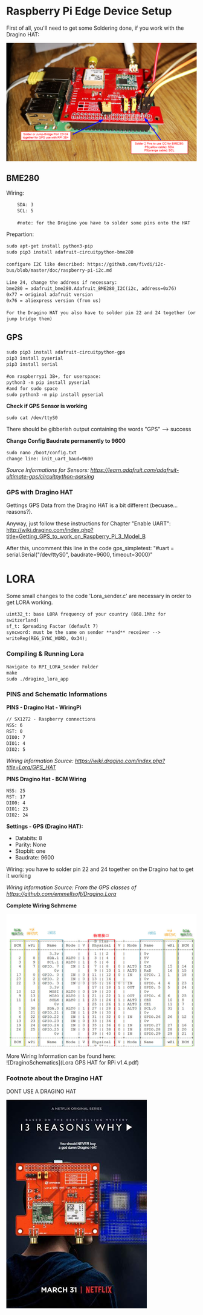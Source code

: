 # Raspberry Pi Edge Device Setup

First of all, you'll need to get some Soldering done, if you work with the Dragino HAT: 

![solderin](dragino_soldering.png)

## BME280

Wiring:
```
    SDA: 3
    SCL: 5

    #note: for the Dragino you have to solder some pins onto the HAT
```

Prepartion:  
```
sudo apt-get install python3-pip
sudo pip3 install adafruit-circuitpython-bme280

configure I2C like described: https://github.com/fivdi/i2c-bus/blob/master/doc/raspberry-pi-i2c.md

Line 24, change the address if necessary:
bme280 = adafruit_bme280.Adafruit_BME280_I2C(i2c, address=0x76)
0x77 = original adafruit version
0x76 = aliexpress version (from us)

For the Dragino HAT you also have to solder pin 22 and 24 together (or jump bridge them)
```

## GPS
```
sudo pip3 install adafruit-circuitpython-gps
pip3 install pyserial
pip3 install serial

#on raspberrypi 3B+, for userspace:
python3 -m pip install pyserial
#and for sudo space
sudo python3 -m pip install pyserial
```

**Check if GPS Sensor is working**

    sudo cat /dev/ttyS0

There should be gibberish output containing the words "GPS" --> success

**Change Config Baudrate permanently to 9600**

    sudo nano /boot/config.txt
    change line: init_uart_baud=9600


_Source Informations for Sensors: https://learn.adafruit.com/adafruit-ultimate-gps/circuitpython-parsing_  
 

### GPS with Dragino HAT

Gettings GPS Data from the Dragino HAT is a bit different (becuase... reasons?).  

Anyway, just follow these instructions for Chapter "Enable UART": http://wiki.dragino.com/index.php?title=Getting_GPS_to_work_on_Raspberry_Pi_3_Model_B

After this, uncomment this line in the code gps_simpletest: "#uart = serial.Serial("/dev/ttyS0", baudrate=9600, timeout=3000)"

# LORA

Some small changes to the code 'Lora_sender.c' are necessary in order to get LORA working.

    uint32_t: base LORA frequency of your country (868.1Mhz for switzerland)  
    sf_t: Spreading Factor (default 7)
    syncword: must be the same on sender **and** receiver --> writeReg(REG_SYNC_WORD, 0x34);  

### Compiling & Running Lora

    Navigate to RPI_LORA_Sender Folder
    make
    sudo ./dragino_lora_app

### PINS and Schematic Informations

**PINS - Dragino Hat - WiringPi**

    // SX1272 - Raspberry connections
    NSS: 6 
    RST: 0
    DIO0: 7
    DIO1: 4
    DIO2: 5


_Wiring Information Source: https://wiki.dragino.com/index.php?title=Lora/GPS_HAT_


**PINS Dragino Hat - BCM Wiring**

    NSS: 25  
    RST: 17  
    DIO0: 4  
    DIO1: 23  
    DIO2: 24  


**Settings - GPS (Dragino HAT):**

- Databits: 8
- Parity: None
- Stopbit: one
- Baudrate: 9600

Wiring: you have to solder pin 22 and 24 together on the Dragino hat to get it working

_Wiring Information Source: From the GPS classes of https://github.com/emmellsoft/Dragino.Lora_

**Complete Wiring Schmeme**

![wiring](dragino_wiring.jpg)

More Wiring Information can be found here:  
![DraginoSchematics](Lora GPS  HAT for RPi v1.4.pdf)

### Footnote about the Dragino HAT

DONT USE A DRAGINO HAT

![dhno](_testing/DHNO.jpg)
